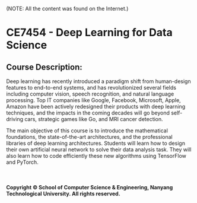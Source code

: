 (NOTE: All the content was found on the Internet.)

# CE7454 - Deep Learning for Data Science

## Course Description:

Deep learning has recently introduced a paradigm shift from human-design features to end-to-end systems, and has revolutionized several fields including computer vision, speech recognition, and natural language processing. Top IT companies like Google, Facebook, Microsoft, Apple, Amazon have been actively redesigned their products with deep learning techniques, and the impacts in the coming decades will go beyond self-driving cars, strategic games like Go, and MRI cancer detection.

The main objective of this course is to introduce the mathematical foundations, the state-of-the-art architectures, and the professional libraries of deep learning architectures. Students will learn how to design their own artificial neural network to solve their data analysis task. They will also learn how to code efficiently these new algorithms using TensorFlow and PyTorch.

<br>

#### Copyright © School of Computer Science & Engineering, Nanyang Technological University. All rights reserved.
